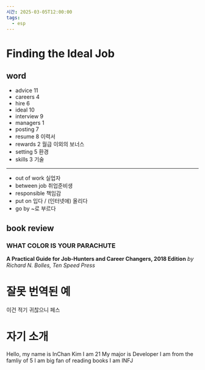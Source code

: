 ```yaml
---
시간: 2025-03-05T12:00:00
tags:
  - esp
---
```

# Finding the Ideal Job
## word 

 - advice 11 
 - careers 4
 - hire 6 
 - ideal  10 
 - interview 9 
 - managers 1
 - posting 7 
 - resume 8 
   이력서
 - rewards 2 
   월급 이외의 보너스
 - setting 5 
   환경
 - skills 3 
   기술 
---
 - out of work
   실업자
 - between job
   취업준비생
 - responsible
   책임감 
 - put on
   입다 / (인터넷에) 올리다
 - go by
   ~로 부르다

## book review

### WHAT COLOR IS YOUR PARACHUTE
 **A Practical Guide for Job-Hunters and Career Changers, 2018 Edition**
 *by Richard N. Bolles, Ten Speed Press*
 

# 잘못 번역된 예 
이건 적기 귀찮으니 페스 

# 자기 소개

Hello, my name is InChan Kim
I am 21 
My major is Developer
I am from the famliy of 5 
I am big fan of reading books
I am INFJ
